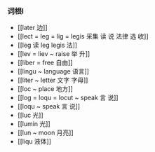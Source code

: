 ### 词根l
- [[later 边]]
- [[lect  = leg  = lig = legis   采集 读 说  法律 选 收]]
- [[leg 读  leg legis 法]]
- [[lev = liev ~  raise 举 升]]
- [[liber = free 自由]]
- [[lingu ~ language 语言]]
- [[liter ~ letter 文字 字母]]
- [[loc  ~ place 地方]]
- [[log = loqu = locut  ~ speak  言 说]]
- [[loqu ~ speak 言 说]]
- [[luc 光]]
- [[lumin 光]]
- [[lun ~ moon 月亮]]
- [[liqu 液体]]
